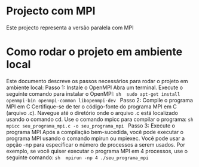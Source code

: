 # Projecto com MPI
   Este projecto representa a versão paralela com MPI
# Como rodar o projeto em ambiente local
   Este documento descreve os passos necessários para rodar o projeto em ambiente local:
   Passo 1: Instale o OpenMPI
   Abra um terminal.
   Execute o seguinte comando para instalar o OpenMPI:
    ```sh 
     sudo apt-get install openmpi-bin openmpi-common libopenmpi-dev
    ```
   Passo 2: Compile o programa MPI em C
   Certifique-se de ter o código-fonte do programa MPI em C (arquivo .c).
   Navegue até o diretório onde o arquivo .c está localizado usando o comando cd.
   Use o comando mpicc para compilar o programa:
     ```sh 
      mpicc seu_programa_mpi.c -o seu_programa_mpi
     ```
   Passo 3: Execute o programa MPI
   Após a compilação bem-sucedida, você pode executar o programa MPI usando o comando mpirun ou mpiexec.
   Você pode usar a opção -np para especificar o número de processos a serem usados.
   Por exemplo, se você quiser executar o programa MPI em 4 processos, use o seguinte comando:
     ```sh 
      mpirun -np 4 ./seu_programa_mpi
     ```
